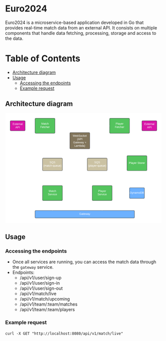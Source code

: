 # Euro2024

Euro2024 is a microservice-based application developed in Go that provides real-time match data from an external API. It consists on multiple components that handle data fetching, processing, storage and access to the data. 

# Table of Contents
- [Architecture diagram](#architecture-diagram)
- [Usage](#usage)
  - [Accessing the endpoints](#acessing-the-endpoints)
  - [Example request](#example-request)

## Architecture diagram
![Diagram](assets/diagram.png)
## Usage
### Accessing the endpoints
* Once all services are running, you can access the match data through the `gateway` service.
* Endpoints:
    - /api/v1/user/sign-up
    - /api/v1/user/sign-in
    - /api/v1/user/sign-out
    - /api/v1/match/live
    - /api/v1/match/upcoming
    - /api/v1/team/:team/matches
    - /api/v1/team/:team/players
### Example request
```
curl -X GET "http://localhost:8080/api/v1/match/live"
```

